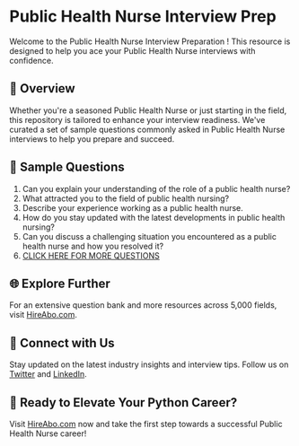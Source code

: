 # Public Health Nurse Interview Prep

Welcome to the Public Health Nurse Interview Preparation ! This resource is designed to help you ace your Public Health Nurse interviews with confidence.

## 🚀 Overview

Whether you're a seasoned Public Health Nurse or just starting in the field, this repository is tailored to enhance your interview readiness. We've curated a set of sample questions commonly asked in Public Health Nurse interviews to help you prepare and succeed.

## 📝 Sample Questions

1. Can you explain your understanding of the role of a public health nurse?
2. What attracted you to the field of public health nursing?
3. Describe your experience working as a public health nurse.
4. How do you stay updated with the latest developments in public health nursing?
5. Can you discuss a challenging situation you encountered as a public health nurse and how you resolved it?
6. [CLICK HERE FOR MORE QUESTIONS](https://hireabo.com/job/2_0_18/Public%20Health%20Nurse)

## 🌐 Explore Further

For an extensive question bank and more resources across 5,000 fields, visit [HireAbo.com](https://www.hireabo.com).

## 📱 Connect with Us

Stay updated on the latest industry insights and interview tips. Follow us on [Twitter](https://twitter.com/hireabo) and [LinkedIn](https://www.linkedin.com/in/hire-abo-3609972a8/).

## 🚀 Ready to Elevate Your Python Career?

Visit [HireAbo.com](https://www.hireabo.com) now and take the first step towards a successful Public Health Nurse career!